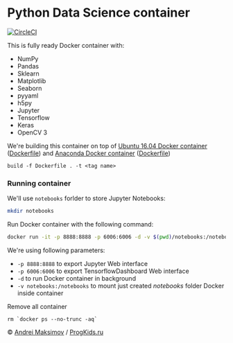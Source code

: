 # Python Data Science container

[![CircleCI](https://circleci.com/gh/andreivmaksimov/python_data_science.svg?style=svg)](https://circleci.com/gh/andreivmaksimov/python_data_science)

This is fully ready Docker container with:
 - NumPy
 - Pandas
 - Sklearn
 - Matplotlib
 - Seaborn
 - pyyaml
 - h5py
 - Jupyter
 - Tensorflow
 - Keras
 - OpenCV 3

We're building this container on top of [Ubuntu 16.04 Docker container](https://hub.docker.com/_/ubuntu/) ([Dockerfile](https://github.com/andreivmaksimov/python_data_science/blob/master/Dockerfile)) and [Anaconda Docker container](https://hub.docker.com/r/continuumio/anaconda3/) ([Dockerfile](https://github.com/andreivmaksimov/python_data_science/blob/master/Dockerfile.anaconda))
```docker 
build -f Dockerfile . -t <tag name>
```

### Running container

We'll use ```notebooks``` forlder to store Jupyter Notebooks:
```sh
mkdir notebooks
```

Run Docker container with the following command:
```sh
docker run -it -p 8888:8888 -p 6006:6006 -d -v $(pwd)/notebooks:/notebooks amaksimov/python_data_science
```
We're using following parameters:
- ```-p 8888:8888``` to export Jupyter Web interface
- ```-p 6006:6006``` to export TensorflowDashboard Web interface
- ```-d``` to run Docker container in background
- ```-v notebooks:/notebooks``` to mount just created *notebooks* folder Docker inside container

Remove all container
```docker 
rm `docker ps --no-trunc -aq` 
```

&copy; [Andrei Maksimov](https://www.linkedin.com/in/avmaksimov/) / [ProgKids.ru](https://progkids.ru/)
